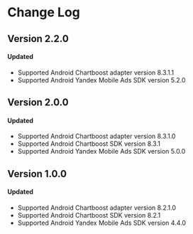 # Change Log

## Version 2.2.0

#### Updated
* Supported Android Chartboost adapter version 8.3.1.1
* Supported Android Yandex Mobile Ads SDK version 5.2.0

## Version 2.0.0

#### Updated
* Supported Android Chartboost adapter version 8.3.1.0
* Supported Android Chartboost SDK version 8.3.1
* Supported Android Yandex Mobile Ads SDK version 5.0.0

## Version 1.0.0

#### Updated
* Supported Android Chartboost adapter version 8.2.1.0
* Supported Android Chartboost SDK version 8.2.1
* Supported Android Yandex Mobile Ads SDK version 4.4.0